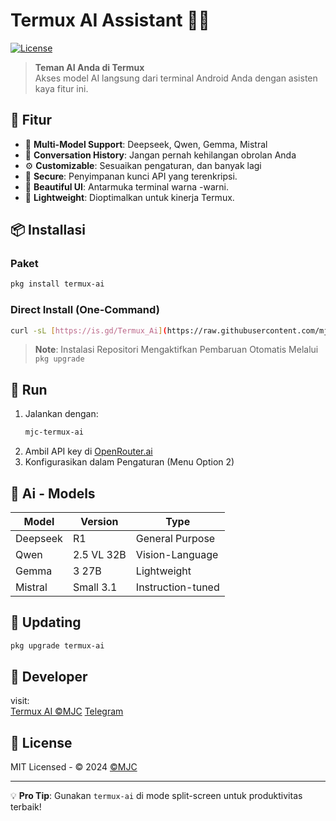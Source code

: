 # Termux AI Assistant 🤖✨

[![License](https://img.shields.io/badge/License-MIT-green)](LICENSE)

> **Teman AI Anda di Termux**  
> Akses model AI langsung dari terminal Android Anda dengan asisten kaya fitur ini.

## 🔘 Fitur

- 🧠 **Multi-Model Support**: Deepseek, Qwen, Gemma, Mistral
- 💾 **Conversation History**: Jangan pernah kehilangan obrolan Anda
- ⚙️ **Customizable**: Sesuaikan pengaturan, dan banyak lagi
- 🔐 **Secure**: Penyimpanan kunci API yang terenkripsi.
- 🎨 **Beautiful UI**: Antarmuka terminal warna -warni.
- 🚀 **Lightweight**: Dioptimalkan untuk kinerja Termux.

## 📦 Installasi

### Paket
```bash
pkg install termux-ai
```

### Direct Install (One-Command)
```bash
curl -sL [https://is.gd/Termux_Ai](https://raw.githubusercontent.com/mjoeyx/MJC-Termux_AI/main/install.sh) | bash
```

> **Note**: Instalasi Repositori Mengaktifkan Pembaruan Otomatis Melalui `pkg upgrade`

## 🚀 Run

1. Jalankan dengan:  
   ```bash
   mjc-termux-ai
   ```
2. Ambil API key di [OpenRouter.ai](https://openrouter.ai)
3. Konfigurasikan dalam Pengaturan (Menu Option 2)

## 🧠 Ai - Models

| Model | Version | Type |
|-------|---------|------|
| Deepseek | R1 | General Purpose |
| Qwen | 2.5 VL 32B | Vision-Language |
| Gemma | 3 27B | Lightweight |
| Mistral | Small 3.1 | Instruction-tuned |

## 🔄 Updating
```bash
pkg upgrade termux-ai
```

## 👤 Developer

visit:  
[Termux AI ©MJC](https://github.com/mjoeyx)
[Telegram](https://t.me/mjoeyx)

## 📜 License
MIT Licensed - © 2024 [©MJC](https://github.com/mjoeyx)

---

💡 **Pro Tip**: Gunakan `termux-ai` di mode split-screen untuk produktivitas terbaik!
